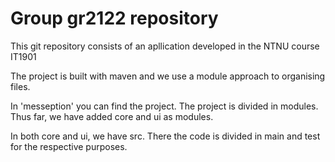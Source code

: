 # Group gr2122 repository 

This git repository consists of an apllication developed in the NTNU course IT1901

The project is built with maven and we use a module approach to organising files.

In 'messeption' you can find the project.
The project is divided in modules. Thus far, we have added core and ui as modules.

In both core and ui, we have src. There the code is divided in main and test for the respective purposes.